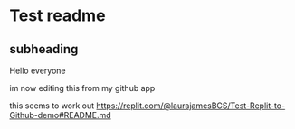 # Test readme
## subheading
Hello everyone

im now editing this from my github app

this seems to work out
https://replit.com/@laurajamesBCS/Test-Replit-to-Github-demo#README.md